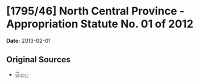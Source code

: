 # [1795/46] North Central Province - Appropriation Statute No. 01 of 2012

**Date:** 2013-02-01

## Original Sources

- [සිංහල](https://documents.gov.lk/view/extra-gazettes/2013/2/1795-46_S.pdf)
